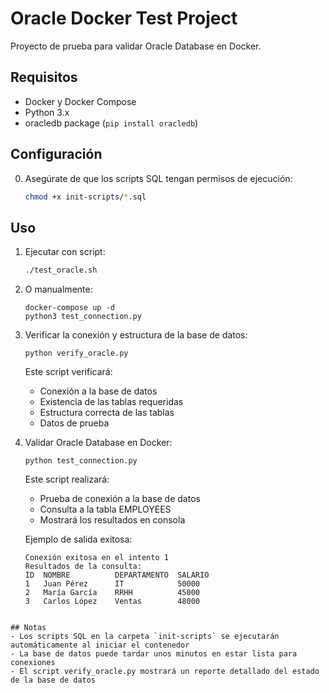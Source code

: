 # Oracle Docker Test Project

Proyecto de prueba para validar Oracle Database en Docker.

## Requisitos
- Docker y Docker Compose
- Python 3.x
- oracledb package (`pip install oracledb`)

## Configuración
0. Asegúrate de que los scripts SQL tengan permisos de ejecución:
   ```bash
   chmod +x init-scripts/*.sql
   ```

## Uso
1. Ejecutar con script:
   ```bash
   ./test_oracle.sh
   ```

2. O manualmente:
   ```
   docker-compose up -d
   python3 test_connection.py
   ```

3. Verificar la conexión y estructura de la base de datos:
   ```
   python verify_oracle.py
   ```
   Este script verificará:
   - Conexión a la base de datos
   - Existencia de las tablas requeridas
   - Estructura correcta de las tablas
   - Datos de prueba

4. Validar Oracle Database en Docker:
   ```
   python test_connection.py
   ```
   Este script realizará:
   - Prueba de conexión a la base de datos
   - Consulta a la tabla EMPLOYEES
   - Mostrará los resultados en consola

   Ejemplo de salida exitosa:
   ```
   Conexión exitosa en el intento 1
   Resultados de la consulta:
   ID  NOMBRE          DEPARTAMENTO  SALARIO
   1   Juan Pérez      IT            50000
   2   María García    RRHH          45000
   3   Carlos López    Ventas        48000
  ```

## Notas
- Los scripts SQL en la carpeta `init-scripts` se ejecutarán automáticamente al iniciar el contenedor
- La base de datos puede tardar unos minutos en estar lista para conexiones
- El script verify_oracle.py mostrará un reporte detallado del estado de la base de datos